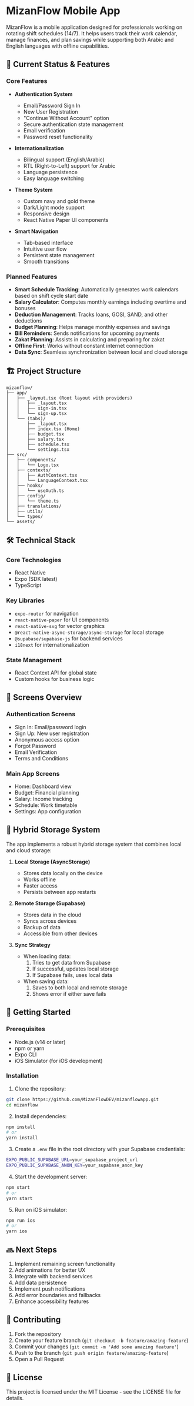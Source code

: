 # MizanFlow Mobile App

MizanFlow is a mobile application designed for professionals working on rotating shift schedules (14/7). It helps users track their work calendar, manage finances, and plan savings while supporting both Arabic and English languages with offline capabilities.

## 🎯 Current Status & Features

### Core Features
- **Authentication System**
  - Email/Password Sign In
  - New User Registration
  - "Continue Without Account" option
  - Secure authentication state management
  - Email verification
  - Password reset functionality

- **Internationalization**
  - Bilingual support (English/Arabic)
  - RTL (Right-to-Left) support for Arabic
  - Language persistence
  - Easy language switching

- **Theme System**
  - Custom navy and gold theme
  - Dark/Light mode support
  - Responsive design
  - React Native Paper UI components

- **Smart Navigation**
  - Tab-based interface
  - Intuitive user flow
  - Persistent state management
  - Smooth transitions

### Planned Features
- **Smart Schedule Tracking**: Automatically generates work calendars based on shift cycle start date
- **Salary Calculator**: Computes monthly earnings including overtime and bonuses
- **Deduction Management**: Tracks loans, GOSI, SAND, and other deductions
- **Budget Planning**: Helps manage monthly expenses and savings
- **Bill Reminders**: Sends notifications for upcoming payments
- **Zakat Planning**: Assists in calculating and preparing for zakat
- **Offline First**: Works without constant internet connection
- **Data Sync**: Seamless synchronization between local and cloud storage

## 🏗 Project Structure

```
mizanflow/
├── app/
│   ├── _layout.tsx (Root layout with providers)
│   │   ├── _layout.tsx
│   │   ├── sign-in.tsx
│   │   └── sign-up.tsx
│   └── (tabs)/
│       ├── _layout.tsx
│       ├── index.tsx (Home)
│       ├── budget.tsx
│       ├── salary.tsx
│       ├── schedule.tsx
│       └── settings.tsx
├── src/
│   ├── components/
│   │   └── Logo.tsx
│   ├── contexts/
│   │   ├── AuthContext.tsx
│   │   └── LanguageContext.tsx
│   ├── hooks/
│   │   └── useAuth.ts
│   ├── config/
│   │   └── theme.ts
│   ├── translations/
│   ├── utils/
│   └── types/
└── assets/
```

## 🛠 Technical Stack

### Core Technologies
- React Native
- Expo (SDK latest)
- TypeScript

### Key Libraries
- `expo-router` for navigation
- `react-native-paper` for UI components
- `react-native-svg` for vector graphics
- `@react-native-async-storage/async-storage` for local storage
- `@supabase/supabase-js` for backend services
- `i18next` for internationalization

### State Management
- React Context API for global state
- Custom hooks for business logic

## 📱 Screens Overview

### Authentication Screens
- Sign In: Email/password login
- Sign Up: New user registration
- Anonymous access option
- Forgot Password
- Email Verification
- Terms and Conditions

### Main App Screens
- Home: Dashboard view
- Budget: Financial planning
- Salary: Income tracking
- Schedule: Work timetable
- Settings: App configuration

## 🔄 Hybrid Storage System

The app implements a robust hybrid storage system that combines local and cloud storage:

1. **Local Storage (AsyncStorage)**
   - Stores data locally on the device
   - Works offline
   - Faster access
   - Persists between app restarts

2. **Remote Storage (Supabase)**
   - Stores data in the cloud
   - Syncs across devices
   - Backup of data
   - Accessible from other devices

3. **Sync Strategy**
   - When loading data:
     1. Tries to get data from Supabase
     2. If successful, updates local storage
     3. If Supabase fails, uses local data
   - When saving data:
     1. Saves to both local and remote storage
     2. Shows error if either save fails

## 🚀 Getting Started

### Prerequisites
- Node.js (v14 or later)
- npm or yarn
- Expo CLI
- iOS Simulator (for iOS development)

### Installation

1. Clone the repository:
```bash
git clone https://github.com/MizanFlowDEV/mizanflowapp.git
cd mizanflow
```

2. Install dependencies:
```bash
npm install
# or
yarn install
```

3. Create a `.env` file in the root directory with your Supabase credentials:
```bash
EXPO_PUBLIC_SUPABASE_URL=your_supabase_project_url
EXPO_PUBLIC_SUPABASE_ANON_KEY=your_supabase_anon_key
```

4. Start the development server:
```bash
npm start
# or
yarn start
```

5. Run on iOS simulator:
```bash
npm run ios
# or
yarn ios
```

## 🔜 Next Steps
1. Implement remaining screen functionality
2. Add animations for better UX
3. Integrate with backend services
4. Add data persistence
5. Implement push notifications
6. Add error boundaries and fallbacks
7. Enhance accessibility features

## 🤝 Contributing

1. Fork the repository
2. Create your feature branch (`git checkout -b feature/amazing-feature`)
3. Commit your changes (`git commit -m 'Add some amazing feature'`)
4. Push to the branch (`git push origin feature/amazing-feature`)
5. Open a Pull Request

## 📄 License

This project is licensed under the MIT License - see the LICENSE file for details. 